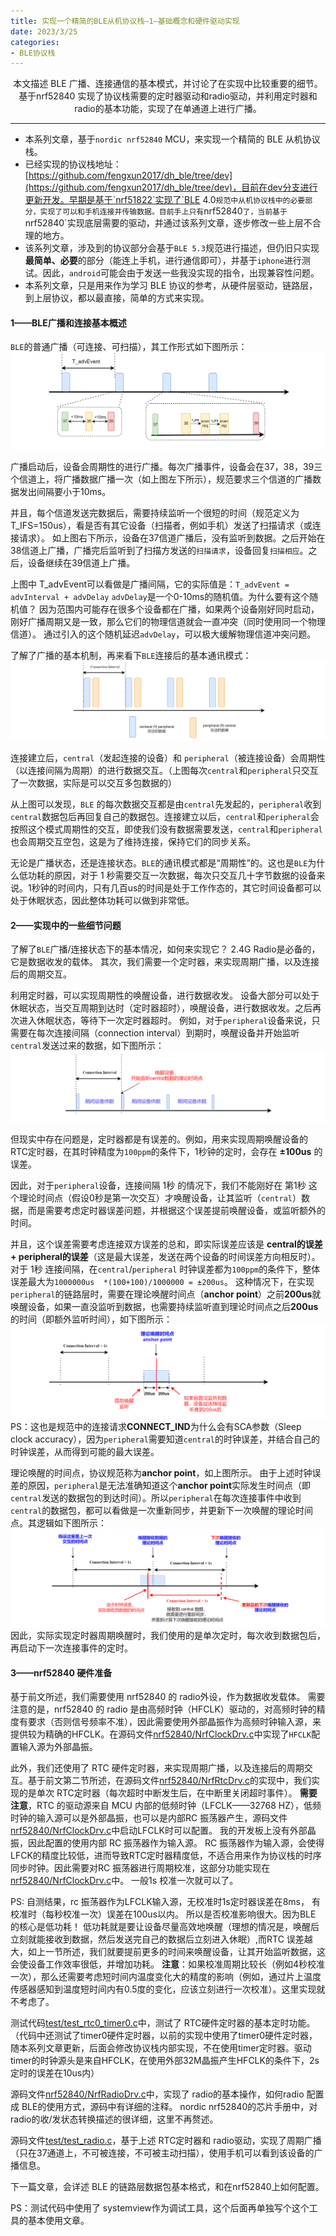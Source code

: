 ```yaml
---
title: 实现一个精简的BLE从机协议栈—1—基础概念和硬件驱动实现
date: 2023/3/25
categories: 
- BLE协议栈
---
```


<center>
本文描述 BLE 广播、连接通信的基本模式，并讨论了在实现中比较重要的细节。基于nrf52840 实现了协议栈需要的定时器驱动和radio驱动，并利用定时器和radio的基本功能，实现了在单通道上进行广播。
</center>

<!--more-->

***


- 本系列文章，基于`nordic nrf52840` MCU，来实现一个精简的 BLE 从机协议栈。
- 已经实现的协议栈地址：[https://github.com/fengxun2017/dh_ble/tree/dev](https://github.com/fengxun2017/dh_ble/tree/dev)，目前在dev分支进行更新开发。早期是基于`nrf51822`实现了`BLE 4.0`规范中从机协议栈中的必要部分，实现了可以和手机连接并传输数据。目前手上只有`nrf52840`了，当前基于`nrf52840`实现底层需要的驱动，并通过该系列文章，逐步修改一些上层不合理的地方。
- 该系列文章，涉及到的协议部分会基于`BLE 5.3`规范进行描述，但仍旧只实现**最简单、必要**的部分（能连上手机，进行通信即可），并基于`iphone`进行测试。因此，`android`可能会由于发送一些我没实现的指令，出现兼容性问题。
- 本系列文章，只是用来作为学习 BLE 协议的参考，从硬件层驱动，链路层，到上层协议，都以最直接，简单的方式来实现。



#### 1——BLE广播和连接基本概述

`BLE`的普通广播（可连接、可扫描），其工作形式如下图所示：
![](./BleStack-hardware-driver/ble-adv.png)

广播启动后，设备会周期性的进行广播。每次广播事件，设备会在37，38，39三个信道上，将广播数据广播一次（如上图左下所示），规范要求三个信道的广播数据发出间隔要小于10ms。

并且，每个信道发送完数据后，需要持续监听一个很短的时间（规范定义为T_IFS=150us），看是否有其它设备（扫描者，例如手机）发送了扫描请求（或连接请求）。 
如上图右下所示，设备在37信道广播后，没有监听到数据。之后开始在38信道上广播，广播完后监听到了扫描方发送的`扫描请求`，设备回复`扫描相应`。之后，设备继续在39信道上广播。

上图中 T_advEvent可以看做是广播间隔，它的实际值是：`T_advEvent = advInterval + advDelay`
`advDelay`是一个0-10ms的随机值。为什么要有这个随机值？ 因为范围内可能存在很多个设备都在广播，如果两个设备刚好同时启动，刚好广播周期又是一致，那么它们的物理信道就会一直冲突（同时使用同一个物理信道）。
通过引入的这个随机延迟`advDelay`，可以极大缓解物理信道冲突问题。


了解了广播的基本机制，再来看下`BLE`连接后的基本通讯模式：
![](./BleStack-hardware-driver/communication-mode.png)

连接建立后，`central`（发起连接的设备）和 `peripheral`（被连接设备）会周期性（以连接间隔为周期）的进行数据交互。（上图每次`central`和`peripheral`只交互了一次数据，实际是可以交互多包数据的）

从上图可以发现，`BLE` 的每次数据交互都是由`central`先发起的，`peripheral`收到`central`数据包后再回复自己的数据包。连接建立以后，`central`和`peripheral`会按照这个模式周期性的交互，即使我们没有数据需要发送，`central`和`peripheral`也会周期交互空包，这是为了维持连接，保持它们的同步关系。


无论是广播状态，还是连接状态。`BLE`的通讯模式都是“周期性”的。这也是`BLE`为什么低功耗的原因，对于 1 秒需要交互一次数据，每次只交互几十字节数据的设备来说。1秒钟的时间内，只有几百us的时间是处于工作作态的，其它时间设备都可以处于休眠状态，因此整体功耗可以做到非常低。

#### 2——实现中的一些细节问题
了解了`BLE`广播/连接状态下的基本情况，如何来实现它？
2.4G Radio是必备的，它是数据收发的载体。
其次，我们需要一个定时器，来实现周期广播，以及连接后的周期交互。

利用定时器，可以实现周期性的唤醒设备，进行数据收发。
设备大部分可以处于休眠状态，当交互周期到达时（定时器超时），唤醒设备，进行数据收发。之后再次进入休眠状态，等待下一次定时器超时。
例如，对于`peripheral`设备来说，只需要在每次连接间隔（connection interval）到期时，唤醒设备并开始监听`central`发送过来的数据，如下图所示：
![](./BleStack-hardware-driver/anchor-point.png)

但现实中存在问题是，定时器都是有误差的。例如，用来实现周期唤醒设备的 RTC定时器，在其时钟精度为`100ppm`的条件下，1秒钟的定时，会存在 **±100us** 的误差。

因此，对于`peripheral`设备，连接间隔 1秒 的情况下，我们不能刚好在 第1秒 这个理论时间点（假设0秒是第一次交互）才唤醒设备，让其监听（`central`）数据，而是需要考虑定时器误差问题，并根据这个误差提前唤醒设备，或监听额外的时间。

并且，这个误差需要考虑连接双方误差的总和，即实际误差应该是 **central的误差 + peripheral的误差**（这是最大误差，发送在两个设备的时间误差方向相反时）。对于 1秒 连接间隔，在`central`/`peripheral` 时钟误差都为`100ppm`的条件下，整体误差最大为`1000000us  *(100+100)/1000000 = ±200us`。
这种情况下，在实现`peripheral`的链路层时，需要在理论唤醒时间点（**anchor point**）之前**200us**就唤醒设备，如果一直没监听到数据，也需要持续监听直到理论时间点之后**200us**的时间（即额外监听时间），如下图所示：
![](./BleStack-hardware-driver/windowWidening.png)
PS：这也是规范中的连接请求**CONNECT_IND**为什么会有SCA参数（Sleep clock accuracy），因为`peripheral`需要知道`central`的时钟误差，并结合自己的时钟误差，从而得到可能的最大误差。

理论唤醒的时间点，协议规范称为**anchor point**，如上图所示。
由于上述时钟误差的原因，`peripheral`是无法准确知道这个**anchor point**实际发生时间点（即`central`发送的数据包的到达时间）。所以`peripheral`在每次连接事件中收到`central`的数据包，都可以看做是一次重新同步，并更新下一次唤醒的理论时间点。其逻辑如下图所示：
![](./BleStack-hardware-driver/re-synchronize.png)
因此，实际实现定时器周期唤醒时，我们使用的是单次定时，每次收到数据包后，再启动下一次连接事件的定时。

#### 3——nrf52840 硬件准备

基于前文所述，我们需要使用 nrf52840 的 radio外设，作为数据收发载体。
需要注意的是，nrf52840 的 radio 是由高频时钟（HFCLK）驱动的，对高频时钟的精度有要求（否则信号频率不准），因此需要使用外部晶振作为高频时钟输入源，来提供较为精确的HFCLK。在源码文件[nrf52840/NrfClockDrv.c](https://github.com/fengxun2017/dh_ble/blob/dev/source/ChipDrv/NrfDrv/nrf52840/NrfClockDrv.c)中实现了`HFCLK`配置输入源为外部晶振。

此外，我们还使用了 RTC 硬件定时器，来实现周期广播，以及连接后的周期交互。基于前文第二节所述，在源码文件[nrf52840/NrfRtcDrv.c](https://github.com/fengxun2017/dh_ble/blob/dev/source/ChipDrv/NrfDrv/nrf52840/NrfRtcDrv.c)的实现中，我们实现的是单次 RTC定时器（每次超时中断发生后，在中断里关闭超时事件）。
**需要注意**，RTC 的驱动源来自 MCU 内部的低频时钟（LFCLK——32768 HZ），低频时钟的输入源可以是外部晶振，也可以是内部RC 振荡器产生，源码文件[nrf52840/NrfClockDrv.c](https://github.com/fengxun2017/dh_ble/blob/dev/source/ChipDrv/NrfDrv/nrf52840/NrfClockDrv.c)中启动LFCLK时可以配置。
我的开发板上没有外部晶振，因此配置的使用内部 RC 振荡器作为输入源。
RC 振荡器作为输入源，会使得LFCK的精度比较低，进而导致RTC定时器精度低，不适合用来作为协议栈的时序同步时钟。因此需要对RC 振荡器进行周期校准，这部分功能实现在[nrf52840/NrfClockDrv.c](https://github.com/fengxun2017/dh_ble/blob/dev/source/ChipDrv/NrfDrv/nrf52840/NrfClockDrv.c)中。 一般1s 校准一次就可以了。

PS: 自测结果，rc 振荡器作为LFCLK输入源，无校准时1s定时器误差在8ms， 有校准时（每秒校准一次）误差在100us以内。 所以是否校准影响很大。因为BLE 的核心是低功耗！ 低功耗就是要让设备尽量高效地唤醒（理想的情况是，唤醒后立刻就能接收到数据，然后发送完自己的数据后立刻进入休眠）,而RTC 误差越大，如上一节所述，我们就要提前更多的时间来唤醒设备，让其开始监听数据，这会使设备工作效率很低，并增加功耗。
**注意**：如果校准周期比较长（例如4秒校准一次），那么还需要考虑短时间内温度变化大的精度的影响（例如，通过片上温度传感器感知到温度短时间内有0.5度的变化，应该立刻进行一次校准）。这里实现就不考虑了。


测试代码[test/test_rtc0_timer0.c](https://github.com/fengxun2017/dh_ble/blob/dev/test/test_rtc0_timer0.c)中，测试了 RTC硬件定时器的基本定时功能。
（代码中还测试了timer0硬件定时器，以前的实现中使用了timer0硬件定时器，随本系列文章更新，后面会修改协议栈内部实现，不在使用timer定时器。驱动timer的时钟源头是来自HFCLK，在使用外部32M晶振产生HFCLK的条件下，2s 定时的误差在10us内）

源码文件[nrf52840/NrfRadioDrv.c](https://github.com/fengxun2017/dh_ble/blob/dev/source/ChipDrv/NrfDrv/nrf52840/NrfRadioDrv.c)中，实现了 radio的基本操作，如何radio 配置成 BLE的使用方式，源码中有详细的注释。
nordic nrf52840的芯片手册中，对radio的收/发状态转换描述的很详细，这里不再赘述。

源码文件[test/test_radio.c](https://github.com/fengxun2017/dh_ble/blob/dev/test/test_radio.c)，基于上述 RTC定时器和 radio驱动，实现了周期广播（只在37通道上，不可被连接，不可被主动扫描），使用手机可以看到该设备的广播信息。

下一篇文章，会详述 BLE 的链路层数据包基本格式，和在nrf52840上如何配置。


PS：测试代码中使用了 systemview作为调试工具，这个后面再单独写个这个工具的基本使用文章。